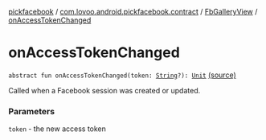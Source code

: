 [pickfacebook](../../index.md) / [com.lovoo.android.pickfacebook.contract](../index.md) / [FbGalleryView](index.md) / [onAccessTokenChanged](./on-access-token-changed.md)

# onAccessTokenChanged

`abstract fun onAccessTokenChanged(token: `[`String`](https://kotlinlang.org/api/latest/jvm/stdlib/kotlin/-string/index.html)`?): `[`Unit`](https://kotlinlang.org/api/latest/jvm/stdlib/kotlin/-unit/index.html) [(source)](https://github.com/lovoo/android-pickpic/blob/master/pickfacebook/pickfacebook/src/main/kotlin/com/lovoo/android/pickfacebook/contract/FbGalleryView.kt#L60)

Called when a Facebook session was created or updated.

### Parameters

`token` - the new access token